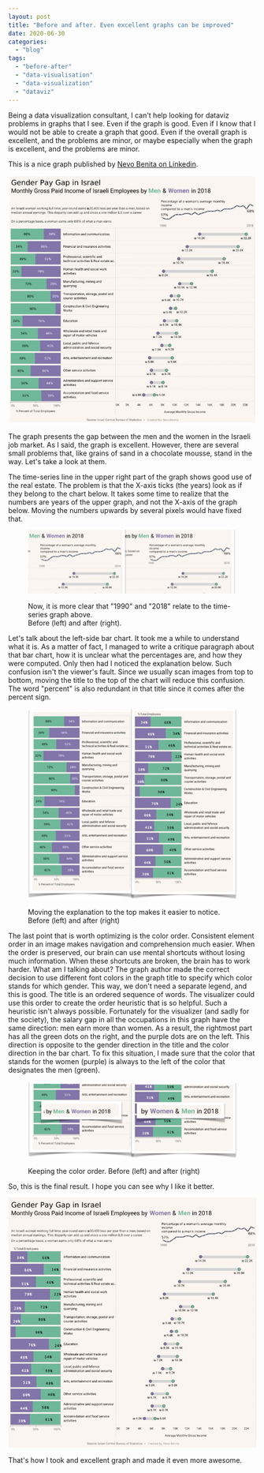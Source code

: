 ```yaml
---
layout: post
title: "Before and after. Even excellent graphs can be improved"
date: 2020-06-30
categories: 
  - "blog"
tags: 
  - "before-after"
  - "data-visualisation"
  - "data-visualization"
  - "dataviz"
---
```


Being a data visualization consultant, I can't help looking for dataviz problems in graphs that I see. Even if the graph is good. Even if I know that I would not be able to create a graph that good. Even if the overall graph is excellent, and the problems are minor, or maybe especially when the graph is excellent, and the problems are minor.

This is a nice graph published by [Nevo Benita on Linkedin](https://www.linkedin.com/feed/update/urn:li:activity:6683047397792194560/).

![](/assets/images/2020/06/image-7.png?w=800)

The graph presents the gap between the men and the women in the Israeli job market. As I said, the graph is excellent. However, there are several small problems that, like grains of sand in a chocolate mousse, stand in the way. Let's take a look at them.

The time-series line in the upper right part of the graph shows good use of the real estate. The problem is that the X-axis ticks (the years) look as if they belong to the chart below. It takes some time to realize that the numbers are years of the upper graph, and not the X-axis of the graph below. Moving the numbers upwards by several pixels would have fixed that.

<figure>

![](/assets/images/2020/06/image-8.png?w=1024)

<figcaption>

Now, it is more clear that "1990" and "2018" relate to the time-series graph above.  
Before (left) and after (right).

</figcaption>

</figure>

Let's talk about the left-side bar chart. It took me a while to understand what it is. As a matter of fact, I managed to write a critique paragraph about that bar chart, how it is unclear what the percentages are, and how they were computed. Only then had I noticed the explanation below. Such confusion isn't the viewer's fault. Since we usually scan images from top to bottom, moving the title to the top of the chart will reduce this confusion. The word "percent" is also redundant in that title since it comes after the percent sign.

<figure>

![](/assets/images/2020/06/image-9.png?w=577)

<figcaption>

Moving the explanation to the top makes it easier to notice. Before (left) and after (right)

</figcaption>

</figure>

The last point that is worth optimizing is the color order. Consistent element order in an image makes navigation and comprehension much easier. When the order is preserved, our brain can use mental shortcuts without losing much information. When these shortcuts are broken, the brain has to work harder. What am I talking about? The graph author made the correct decision to use different font colors in the graph title to specify which color stands for which gender. This way, we don't need a separate legend, and this is good. The title is an ordered sequence of words. The visualizer could use this order to create the order heuristic that is so helpful. Such a heuristic isn't always possible. Fortunately for the visualizer (and sadly for the society), the salary gap in all the occupations in this graph have the same direction: men earn more than women. As a result, the rightmost part has all the green dots on the right, and the purple dots are on the left. This direction is opposite to the gender direction in the title and the color direction in the bar chart. To fix this situation, I made sure that the color that stands for the women (purple) is always to the left of the color that designates the men (green).

<figure>

![](/assets/images/2020/06/image-14.png?w=577)

<figcaption>

Keeping the color order. Before (left) and after (right)

</figcaption>

</figure>

So, this is the final result. I hope you can see why I like it better.

![](/assets/images/2020/06/image-12.png?w=796)

That's how I took and excellent graph and made it even more awesome.
